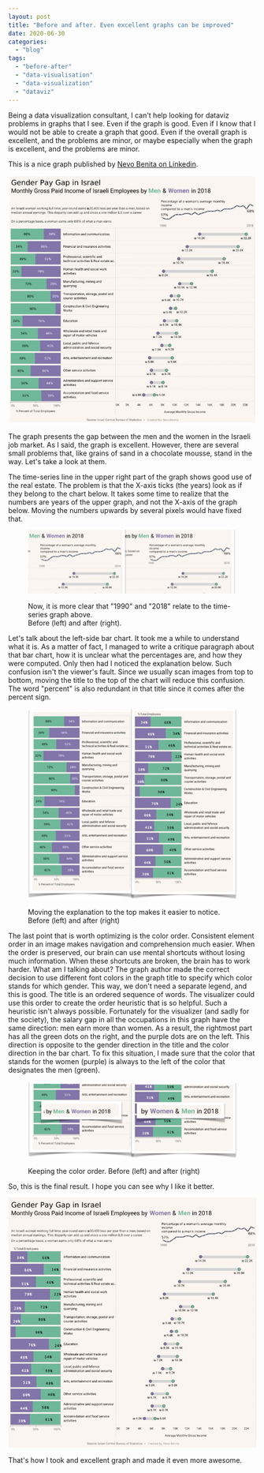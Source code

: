 ```yaml
---
layout: post
title: "Before and after. Even excellent graphs can be improved"
date: 2020-06-30
categories: 
  - "blog"
tags: 
  - "before-after"
  - "data-visualisation"
  - "data-visualization"
  - "dataviz"
---
```


Being a data visualization consultant, I can't help looking for dataviz problems in graphs that I see. Even if the graph is good. Even if I know that I would not be able to create a graph that good. Even if the overall graph is excellent, and the problems are minor, or maybe especially when the graph is excellent, and the problems are minor.

This is a nice graph published by [Nevo Benita on Linkedin](https://www.linkedin.com/feed/update/urn:li:activity:6683047397792194560/).

![](/assets/images/2020/06/image-7.png?w=800)

The graph presents the gap between the men and the women in the Israeli job market. As I said, the graph is excellent. However, there are several small problems that, like grains of sand in a chocolate mousse, stand in the way. Let's take a look at them.

The time-series line in the upper right part of the graph shows good use of the real estate. The problem is that the X-axis ticks (the years) look as if they belong to the chart below. It takes some time to realize that the numbers are years of the upper graph, and not the X-axis of the graph below. Moving the numbers upwards by several pixels would have fixed that.

<figure>

![](/assets/images/2020/06/image-8.png?w=1024)

<figcaption>

Now, it is more clear that "1990" and "2018" relate to the time-series graph above.  
Before (left) and after (right).

</figcaption>

</figure>

Let's talk about the left-side bar chart. It took me a while to understand what it is. As a matter of fact, I managed to write a critique paragraph about that bar chart, how it is unclear what the percentages are, and how they were computed. Only then had I noticed the explanation below. Such confusion isn't the viewer's fault. Since we usually scan images from top to bottom, moving the title to the top of the chart will reduce this confusion. The word "percent" is also redundant in that title since it comes after the percent sign.

<figure>

![](/assets/images/2020/06/image-9.png?w=577)

<figcaption>

Moving the explanation to the top makes it easier to notice. Before (left) and after (right)

</figcaption>

</figure>

The last point that is worth optimizing is the color order. Consistent element order in an image makes navigation and comprehension much easier. When the order is preserved, our brain can use mental shortcuts without losing much information. When these shortcuts are broken, the brain has to work harder. What am I talking about? The graph author made the correct decision to use different font colors in the graph title to specify which color stands for which gender. This way, we don't need a separate legend, and this is good. The title is an ordered sequence of words. The visualizer could use this order to create the order heuristic that is so helpful. Such a heuristic isn't always possible. Fortunately for the visualizer (and sadly for the society), the salary gap in all the occupations in this graph have the same direction: men earn more than women. As a result, the rightmost part has all the green dots on the right, and the purple dots are on the left. This direction is opposite to the gender direction in the title and the color direction in the bar chart. To fix this situation, I made sure that the color that stands for the women (purple) is always to the left of the color that designates the men (green).

<figure>

![](/assets/images/2020/06/image-14.png?w=577)

<figcaption>

Keeping the color order. Before (left) and after (right)

</figcaption>

</figure>

So, this is the final result. I hope you can see why I like it better.

![](/assets/images/2020/06/image-12.png?w=796)

That's how I took and excellent graph and made it even more awesome.
